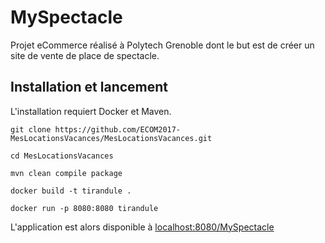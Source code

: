 # MySpectacle

Projet eCommerce réalisé à Polytech Grenoble dont le but est de créer un site de vente de place de spectacle.

## Installation et lancement 

L'installation requiert Docker et Maven.

```
git clone https://github.com/ECOM2017-MesLocationsVacances/MesLocationsVacances.git

cd MesLocationsVacances

mvn clean compile package 

docker build -t tirandule .

docker run -p 8080:8080 tirandule
```

L'application est alors disponible à [localhost:8080/MySpectacle](http://localhost:8080/MySpectacle)

